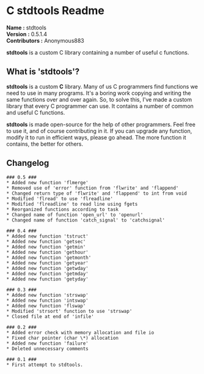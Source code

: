 # C stdtools Readme #

**Name         :** stdtools  
**Version      :** 0.5.1.4  
**Contributors :** Anonymous883  

**stdtools** is a custom C library containing a number of useful c functions.

## What is 'stdtools'? ##

**stdtools** is a custom **C** library. Many of us C programmers find functions we need to use in many programs. It's a boring work copying and writing the same functions over and over again. So, to solve this, I've made a custom library that every C programmer can use. It contains a number of common and useful C functions.

**stdtools** is made open-source for the help of other programmers. Feel free to use it, and of course contributing in it. If you can upgrade any function, modify it to run in efficient ways, please go ahead. The more function it contains, the better for others.

## Changelog ##

    ### 0.5 ###
    * Added new function 'flmerge'
    * Removed use of 'error' function from 'flwrite' and 'flappend'
    * Changed return type of 'flwrite' and 'flappend' to int from void
    * Modified 'flread' to use 'flreadline'
    * Modified 'flreadline' to read line using fgets
    * Reorganized functions according to task
    * Changed name of function 'open_url' to 'openurl'
    * Changed name of function 'catch_signal' to 'catchsignal'

    ### 0.4 ###
    * Added new function 'tstruct'
    * Added new function 'getsec'
    * Added new function 'getmin'
    * Added new function 'gethour'
    * Added new function 'getmonth'
    * Added new function 'getyear'
    * Added new function 'getwday'
    * Added new function 'getmday'
    * Added new function 'getyday'

    ### 0.3 ###
    * Added new function 'strswap'
    * Added new function 'intswap'
    * Added new function 'flswap'
    * Modified 'strsort' function to use 'strswap'
    * Closed file at end of 'infile'

    ### 0.2 ###
    * Added error check with memory allocation and file io
    * Fixed char pointer (char \*) allocation
    * Added new function 'failure'
    * Deleted unnecessary comments

    ### 0.1 ###
    * First attempt to stdtools. 
